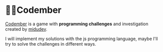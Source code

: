 # 👨‍💻Codember
[Codember](https://codember.dev/)</strong> is a game with <strong>programming challenges</strong> and investigation created by [midudev](https://twitter.com/midudev).

 I will implement my solutions with the js programming language, maybe I'll try to solve the challenges in different ways.

